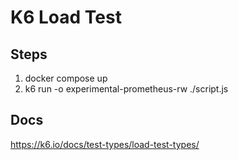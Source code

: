 # K6 Load Test

## Steps
1. docker compose up
2. k6 run -o experimental-prometheus-rw ./script.js

## Docs
https://k6.io/docs/test-types/load-test-types/